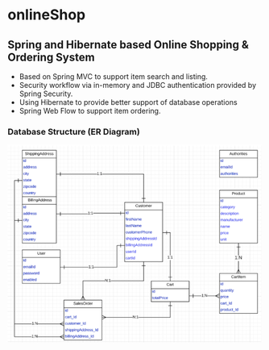 # onlineShop

## Spring and Hibernate based Online Shopping & Ordering System ##

- Based on Spring MVC to support item search and listing.
- Security workflow via in-memory and JDBC authentication provided by Spring Security.
- Using Hibernate to provide better support of database operations
- Spring Web Flow to support item ordering.

### Database Structure (ER Diagram) ###
![image](StuffForReadme/ERdiagram.png)
